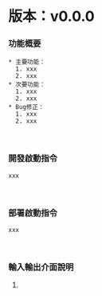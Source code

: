 # 版本：v0.0.0
### 功能概要
    * 主要功能：
      1. xxx
      2. xxx
    * 次要功能：
      1. xxx
      2. xxx
    * Bug修正：
      1. xxx
      2. xxx
   <br>

### 開發啟動指令
```shell
xxx
```
<br>

### 部署啟動指令
```shell
xxx
```
<br>

### 輸入輸出介面說明

1. 